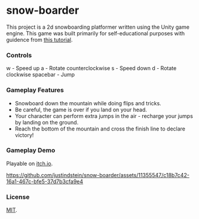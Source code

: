 # snow-boarder
This project is a 2d snowboarding platformer written using the Unity game engine. This game was built primarily for self-educational purposes with guidence from [this tutorial](https://www.udemy.com/course/unitycourse/).

### Controls
w - Speed up
a - Rotate counterclockwise
s - Speed down
d - Rotate clockwise
spacebar - Jump

### Gameplay Features
- Snowboard down the mountain while doing flips and tricks.
- Be careful, the game is over if you land on your head.
- Your character can perform extra jumps in the air - recharge your jumps by landing on the ground.
- Reach the bottom of the mountain and cross the finish line to declare victory!

### Gameplay Demo

Playable on [itch.io](https://justindstein.itch.io/snow-boarder).

https://github.com/justindstein/snow-boarder/assets/11355547/c18b7c42-16a1-467c-bfe5-37d7b3cfa9e4

### License

[MIT](./LICENSE).
